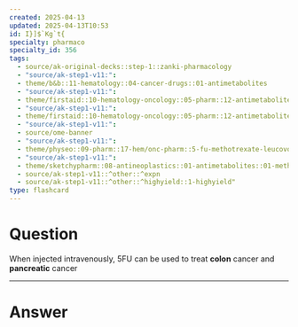 ```yaml
---
created: 2025-04-13
updated: 2025-04-13T10:53
id: I}]$`Kg`t{
specialty: pharmaco
specialty_id: 356
tags:
  - source/ak-original-decks::step-1::zanki-pharmacology
  - "source/ak-step1-v11:": 
  - theme/b&b::11-hematology::04-cancer-drugs::01-antimetabolites
  - "source/ak-step1-v11:": 
  - theme/firstaid::10-hematology-oncology::05-pharm::12-antimetabolites
  - "source/ak-step1-v11:": 
  - theme/firstaid::10-hematology-oncology::05-pharm::12-antimetabolites::pyrimidine-synthesis-inhibitors::5-fluorouracil
  - "source/ak-step1-v11:": 
  - source/ome-banner
  - "source/ak-step1-v11:": 
  - theme/physeo::09-pharm::17-hem/onc-pharm::5-fu-methotrexate-leucovorin-hydroxyurea
  - "source/ak-step1-v11:": 
  - theme/sketchypharm::08-antineoplastics::01-antimetabolites::01-methotrexate,-leucovorin,-5-fluorouracil,-hydroxyurea::zanki-extra
  - source/ak-step1-v11::^other::^expn
  - source/ak-step1-v11::^other::^highyield::1-highyield"
type: flashcard
---
```


# Question
When injected intravenously, 5FU can be used to treat **colon** cancer and **pancreatic** cancer

---

# Answer
